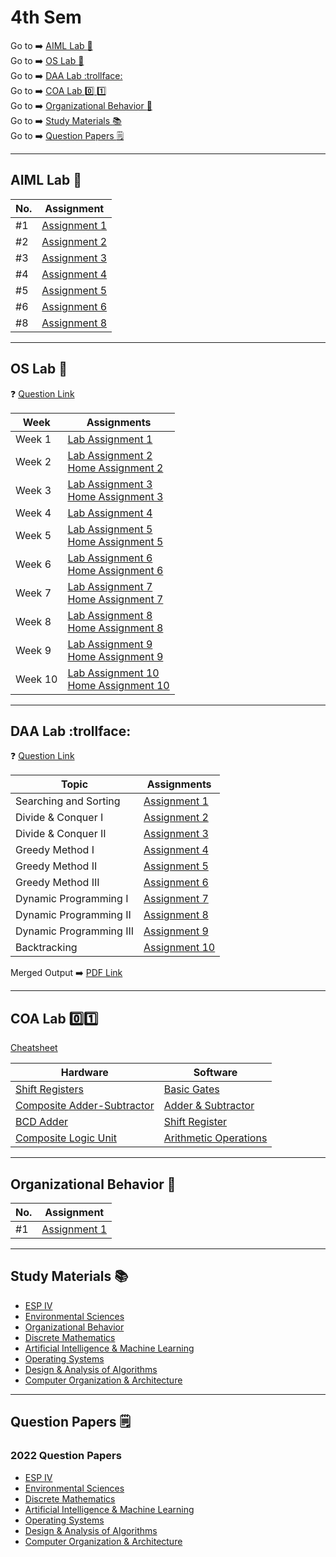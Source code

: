 # 4th Sem

Go to :arrow_right: [AIML Lab :brain:](#aiml-lab-brain) <br>
Go to :arrow_right: [OS Lab :penguin:](#os-lab-penguin) <br>
Go to :arrow_right: [DAA Lab :trollface:](#daa-lab-trollface) <br>
Go to :arrow_right: [COA Lab :zero: :one:](#coa-lab-zeroone) <br>
Go to :arrow_right: [Organizational Behavior :briefcase:](#organizational-behavior-briefcase) <br>
Go to :arrow_right: [Study Materials :books:](#study-materials-books) <br>
Go to :arrow_right: [Question Papers :spiral_notepad:](#question-papers-spiral_notepad)

---

## AIML Lab :brain:

| No. | Assignment                                   |
| --- | -------------------------------------------- |
| #1  | [Assignment 1](./AIML/assignment1/family.pl) |
| #2  | [Assignment 2](./AIML/assignment2)           |
| #3  | [Assignment 3](./AIML/assignment3)           |
| #4  | [Assignment 4](./AIML/assignment4)           |
| #5  | [Assignment 5](./AIML/assignment5)           |
| #6  | [Assignment 6](./AIML/assignment6/)          |
| #8  | [Assignment 8](./AIML/assignment8/)          |

---

## OS Lab :penguin:

:question: [Question Link](https://drive.google.com/file/d/15o1MAmkMAReHyUHMT7VpRWZTr7DARHP_/view?usp=drivesdk)

| Week    | Assignments                                                                                            |
| ------- | ------------------------------------------------------------------------------------------------------ |
| Week 1  | [Lab Assignment 1](./OS/assignment1/lab1.md)                                                           |
| Week 2  | [Lab Assignment 2](./OS/assignment2/lab2.md) <br> [Home Assignment 2](./OS/assignment2/home2.md)       |
| Week 3  | [Lab Assignment 3](./OS/assignment3/lab3.md) <br> [Home Assignment 3](./OS/assignment3/home3.md)       |
| Week 4  | [Lab Assignment 4](./OS/assignment4/lab4.md)                                                           |
| Week 5  | [Lab Assignment 5](./OS/assignment5/lab5.md) <br> [Home Assignment 5](./OS/assignment5/home5.md)       |
| Week 6  | [Lab Assignment 6](./OS/assignment6/lab6.md) <br> [Home Assignment 6](./OS/assignment6/home6.md)       |
| Week 7  | [Lab Assignment 7](./OS/assignment7/lab7.md) <br> [Home Assignment 7](./OS/assignment7/home7.md)       |
| Week 8  | [Lab Assignment 8](./OS/assignment8/lab8.md) <br> [Home Assignment 8](./OS/assignment8/home8.md)       |
| Week 9  | [Lab Assignment 9](./OS/assignment9/lab9.md) <br> [Home Assignment 9](./OS/assignment9/home9.md)       |
| Week 10 | [Lab Assignment 10](./OS/assignment10/lab10.md) <br> [Home Assignment 10](./OS/assignment10/home10.md) |

---

## DAA Lab :trollface:

:question: [Question Link](https://drive.google.com/file/d/1SKvDe8jgySiOxUjLt8G6e-yr7ajdNLxd/view?usp=share_link)

| Topic                   | Assignments                          |
| ----------------------- | ------------------------------------ |
| Searching and Sorting   | [Assignment 1](./DAA/assignment1/)   |
| Divide & Conquer I      | [Assignment 2](./DAA/assignment2/)   |
| Divide & Conquer II     | [Assignment 3](./DAA/assignment3/)   |
| Greedy Method I         | [Assignment 4](./DAA/assignment4/)   |
| Greedy Method II        | [Assignment 5](./DAA/assignment5/)   |
| Greedy Method III       | [Assignment 6](./DAA/assignment6/)   |
| Dynamic Programming I   | [Assignment 7](./DAA/assignment7/)   |
| Dynamic Programming II  | [Assignment 8](./DAA/assignment8/)   |
| Dynamic Programming III | [Assignment 9](./DAA/assignment9/)   |
| Backtracking            | [Assignment 10](./DAA/assignment10/) |

Merged Output :arrow_right: [PDF Link](https://drive.google.com/file/d/16AH5Eu-hwfn9pWf7-kGqeuFwGKQQvsRs/view?usp=share_link)

---

## COA Lab :zero::one:

[Cheatsheet](./COA/cheatsheet.md)

| Hardware                                                                                                            | Software                                              |
| ------------------------------------------------------------------------------------------------------------------- | ----------------------------------------------------- |
| [Shift Registers](https://drive.google.com/file/d/11cb8rPVw17eLTPiN5-_xJglYm9hL7dhI/view?usp=drivesdk)              | [Basic Gates](./COA/basic_gates/)                     |
| [Composite Adder-Subtractor](https://drive.google.com/file/d/1svzrDydz5VKaKU6h5SSsTglSpnR6MaEL/view?usp=share_link) | [Adder & Subtractor](./COA/adder_subtractor/)         |
| [BCD Adder](https://drive.google.com/file/d/1dcpM1I7HZht4f4nV9wU4WRBzDkkK8Q5N/view?usp=share_link)                  | [Shift Register](./COA/shift_registers/)              |
| [Composite Logic Unit](https://drive.google.com/file/d/1RnBIqdMBTDCqzQxQkPijQnn1Qi4EUaP1/view?usp=share_link)       | [Arithmetic Operations](./COA/arithmetic_operations/) |

---

## Organizational Behavior :briefcase:

| No. | Assignment                                |
| --- | ----------------------------------------- |
| #1  | [Assignment 1](./OrgBehav/assignment1.md) |

---

## Study Materials :books:

- [ESP IV](https://drive.google.com/drive/folders/1vQo0cq_sHx6SghQjGW_YZTHeySxcNVHc?usp=share_link)
- [Environmental Sciences](https://drive.google.com/drive/folders/1-__DgfY-MwTaoyxFDN2RI1L8iHkRibsB?usp=share_link)
- [Organizational Behavior](https://drive.google.com/drive/folders/1lzAaGkzRAc3y58SlpB09CezFj___q_EY?usp=share_link)
- [Discrete Mathematics](https://drive.google.com/drive/folders/1oR7jzT5vrKZpYrcmbpDN1R5kwsJph-2t?usp=share_link)
- [Artificial Intelligence & Machine Learning](https://drive.google.com/drive/folders/1WktcDGmhf5h0XcEJI74aFnvt3LDQ0O8F?usp=share_link)
- [Operating Systems](https://drive.google.com/drive/folders/1AKfa7NIr2bvKNWT4vfEQ0G8k_XMRYuBz?usp=share_link)
- [Design & Analysis of Algorithms](https://drive.google.com/drive/folders/1SyUtJOjIPBFJMwx8zJAZ0Xjaf6eRjApg?usp=share_link)
- [Computer Organization & Architecture](https://drive.google.com/drive/folders/14RcEtJm0G15KSUN77ka43CKdoWzMCS8D?usp=share_link)

---

## Question Papers :spiral_notepad:

### 2022 Question Papers

- [ESP IV](https://drive.google.com/file/d/1UfgBf4b6X_9JMLBkfDjoyWxpK9_P58ro/view?usp=share_link)
- [Environmental Sciences](https://drive.google.com/file/d/1UrETmDwnE0WrorZfO3gfoqIqxde1sDNw/view?usp=share_link)
- [Discrete Mathematics](https://drive.google.com/file/d/1UtC82sfA0FE8_-TSP1WktFDH8NLy0EZ3/view?usp=share_link)
- [Artificial Intelligence & Machine Learning](https://drive.google.com/file/d/1UqHCvAtNY64ru-WzqI4kpiORW_qVx9XE/view?usp=share_link)
- [Operating Systems](https://drive.google.com/file/d/1UgzO846VnlktKa-TGN3Z0ZWTGgvdJbmu/view?usp=share_link)
- [Design & Analysis of Algorithms](https://drive.google.com/file/d/1Uiks8CjQ1L0lV8Ut7E2P7tKWs2mpvC00/view?usp=share_link)
- [Computer Organization & Architecture](https://drive.google.com/file/d/1UfCA0jlVO6sk3H7NLnPnN4mkHYEqXlwc/view?usp=share_link)

